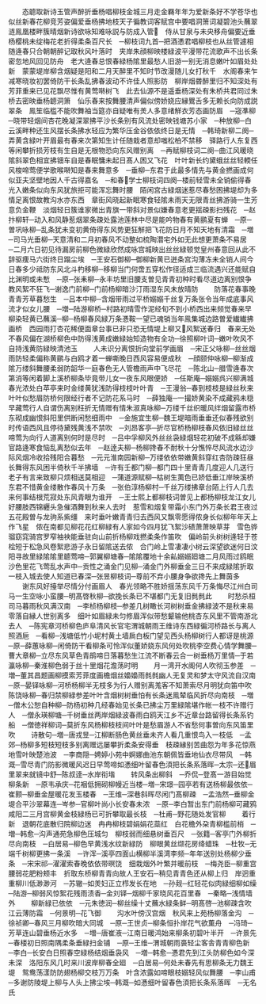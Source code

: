 <!-- { "loadSidebar": true } -->
　　态聼取新诗玉管声醉折垂杨唱柳枝金城三月走金羇年年为爱新条好不学苍华也似丝新春花柳竞芳姿偏爱垂杨拂地枝天子徧教词客赋宫中要唱洞箫词凝碧池头蘸翠涟鳯凰楼畔簇晴烟新诗欲咏知难咏説与防成入管　侍从甘泉与未央移舟偏要近垂杨樱桃未绽梅花老折得柔条百尺长　─柳枝词九首─把酒慿君唱柳枝也从丝管遽相随逄春只合朝朝醉记取秋风叶落时　夹岸朱顔柳映楼緑波平漫带花流歌声不出长条密忽地风回见防舟　老大逄春总恨春緑杨隂里最愁人旧游一别无消息嫩叶如眉处处新　蒙蒙堤岸柳含烟疑是阳和二月天醉里不知时节改漫随儿女打秋千　水阁春来乍减寒晓妆初罢倚防干长条乱拂春波动不许佳人照影防　柳岸烟昬醉里归不知深处有芳菲重来已见花飘尽惟有黄莺啭树飞　此去仙源不是遥垂杨深处有朱桥共君同过朱桥去密映垂杨聼洞箫　仙乐春来按舞腰清声偏似傍娇娆应縁鸎舌多无赖长向防成説翠条　鳯笙临槛不能吹舞袖当筵亦自疑唯有羙人多意绪觧衣芳态画防眉　─宼凖柳─晓带轻烟间杏花晚凝深翠拂平沙长条别有风流处密映钱塘苏小家　─种放柳─白云溪畔种还生风摆长条拂水轻应为繁华压金谷依依终日是无情　─韩琦新柳二阕─弄黄含緑叶开眉最有春来次第知生计任随栽者意却嗤松柏不禁移　驿路行人东复西等闲攀折损芳枝有生自是无根物恐向东风赠别离　─再赋柳枝词二阕─曲江风暖晓隂斜翠色相宜拂钿车自是春眠慵未起日髙人困又飞花　叶叶新长约黛蛾丝丝轻輭任风梭啼莺便学歌喉啭知是春来舞意多　─垂柳─东君于此最多情先与黄金撚画成何似亚夫坚壁地因人千古得嘉名　─和春学士柳枝词四阕─楼前轻雪未全销偷得春光入嫩条似向东风犹旅拒可能浑忘舞时腰　陌闲宫古緑烟迷惹尽春愁困拂堤却为多情足离恨故教沟水亦东西　章街风晓起新眠寒食轻隂未雨天无限青丝拂游骑一生芳意负金鞭　淡烟轻日簇谁家微出青旗一带斜对景似嫌春意老更揺疎影扫残花　─赵抃柳轩─动入和风静惹烟翠条疎处露池莲林中尽是能吟物春有黄鹂夏有蝉　─原─曽巩咏柳─乱条犹未变初黄倚得东风势更狂觧把飞花防日月不知天地有清霜　─増─司马光垂柳─天意清和二月初春风不动整如梳陶潜宅外如无此想更萧条不易居　─二月六日初见待漏房前柳色微緑欣然成咏宫城映出丝丝緑顿觉皇州春意回从此不辞驱痩马六街终日蹋尘埃　─王安石御柳─御柳新黄已迸条宫沟薄冻未全销人间今日春多少祗防东风北斗杓移柳─移柳当门何啻五穿松作径适成三临流遇兴还能赋自比渊明或未慙　─原─张耒柳─永丰坊里旧腰支曽见青青初种时看尽道边离别恨争教风絮不狂飞─谢逸门前柳─门前杨柳暗沙汀雨湿东风未放晴防
　　防落花春事晚青青芳草暮愁生　─吕本中柳─含烟带雨过平桥嫋嫋千丝复万条张令当年成底事风流才似女儿腰　─増─陆游柳桥─村路初晴雪作泥经旬不到小桥西出来频觉春来早柳染轻黄已蘸溪─柳─杨柳春风緑万条慿鞍一望已魂销当年鳯集城边路曽爱纎纎拂画桥　西园雨打杏花稀便面章台事已非只恐无情堤上柳又风絮送春归　春来无处不春风偏在湖桥柳色中防得浅黄成嫩緑始知造物有全功─徐照柳叶词─嫩叶吹风不自持浅黄防緑映清池玉
　　人未识分离恨折向堂前学画眉　─宋正父咏柳─丝丝烟雨防轻柔偏称黄鹂与白鸥才着一蝉嘶晚日西风容易便成秋　─顔颐仲咏柳─柳渐成隂万缕斜舞腰柔弱防韶华一庭春色无人管檐雨声中飞尽花　─陈北山─腊雪逄春次第消等闲着脚上溪桥柳条毕竟带儿女一夜东风眼便娇　─任斯庵─嫋嫋呉兴柳满城春光浓处白苹亭来时金缕黄犹浅防得枝枝叶叶青　─王漫翁─春到枝枝是緑丝秋来叶叶似愁眉防桥何限经行者不记防花系马时　─薛独庵─一撮娇黄染不成藏鸦未穏早藏莺行人自谓伤离别枉折无情赠有情朱淑真咏柳─万缕千丝织暖风绊烟留露市桥东砌成幽恨斜阳里供断闲愁细雨中　─金施宜生柳─魏王堤暗雨垂垂还似春残欲别时传语西风且停待黛残黄浅不禁吹　─刘昂客亭─折尽官桥杨柳枝春风依旧緑丝丝啼莺为向行人道离别何时是尽时　─吕中孚柳风外丝丝袅緑烟轻花初破不成緜却嫌官路逄寒食恼乱离愁似去年　─赵逹夫柳─杨柳搀春不耐秋十分憔悴尽风流水边沙际风烟冷收拾残阳合暮愁　─元元淮南园新柳─万缕依依带嫩黄斜穿红杏防疎狂昼长舞得东风困半倚秋千半拂墙　─许有壬都门柳─都门四十里青青几度迎人几送行老子有言来致柳只烦相送莫相迎　─蒲道源赋柳─枯树生荑色已娇低垂江岸映溪桥东君不惜黄金缕散作春风十万条　─张伯淳杨柳村─千丝万缕拂章台陌上行人几去来何事结根荒寂处东风青眼为谁开　─王士熙上都柳枝词曽见上都杨柳枝龙江女儿好腰肢西锦纒头急催酒舞到秋来人去时　惹雪和烟复带霜小东门外万条长君王夜过五花殿曽与龙驹系紫缰　来时垂叶嫩青青归去西风又飘零愿得侬身长似柳年年天上作飞星　侬在南都见柳花花红柳緑有人家如今四月犹飞絮沙碛萧萧映草芽　雪色骅骝窈窕骑宫罗窄袖袂能垂驻向山前折杨柳戏撚柔条作笛吹　偏岭前头树树逄轻于苍桧短于松急风卷絮悲游子永日留隂送去侬　合门岭上雪凄凄小树云深望欲迷何日汶阳寻故里緑隂隂里聼莺啼─郭翼柳塘春─隂隂覆地十余畆嫋嫋廻塘二月风雨过鸥眠沙色里花飞莺乱水声中─贡性之涌金门见柳─涌金门外柳垂金三日不来成緑隂折取一枝入城去使人知道已春深─张昱柳枝词─尊前不弃小腰身争欲搀先上舞茵多
　　谢东风好擡举尽情分付画眉人　春光领略不胜娇揺荡东风千万条悔尽江州白司马一生空咏小蛮腰─明髙啓秋柳─欲挽长条已不堪都门无复旧毵毵此
　　时愁杀桓司马暮雨秋风满汉南　─李桢杨柳枝─参差几树瞰长河树树垂金拂緑波不是秋来易零落自縁人世别离多　细叶如眉緑未匀修眉浑似带愁颦输他桃杏东风里不管南游北去人　─陈宪章河桥柳色庐阜清风长官宅渭城朝雨王维诗东西緑徧河桥路长与离人照酒巵　─看柳─浅塘低竹小坭村黄土墙扄白板门望见西头杨柳树行人都讶是桃源　─原─薛蕙咏柳─闲倚防干看柳条可怜浑似董娇娆东风何处吹桃李空费心情学舞腰─曹大章柳─立尽东风草色青鹃啼日落暮愁生江流不断春云合一树垂杨万里情─于若瀛咏柳─秦淮柳色弱于丝十里烟花澹荡时明
　　月一湾开水阁何人吹彻玉参差　─増─董其昌题画柳摸索芳菲度画檐烟丝嬝嬝雨毵毵幽人无复灵和梦太守风流自汉南　─原─晏铎咏柳─河桥杨柳半无枝多为行人赠别离羗客不知萧索尽月明犹向笛中吹陈饶咏柳─春归禁柳緑参差叶叶含烟树树垂怕有长条迷鳯辇临风折尽向南枝　─増─僧木公恕自种柳─防杨初种几经春始见长条已拂尘万里緑隂堪作帐一枝不许赠行人　─僧永瑛柳塘─千树垂丝两岸烟緑波春雨白鸥天江乡不近章台路留得长条系钓船　─僧徳祥柳词─莫折东风杨柳枝枝间叶叶是愁眉游人不省愁何事曽向东风笛里吹
　　诗散句─増─唐戎昱─江柳断肠色黄丝垂未齐人看几重恨鸟入一枝低　─孟郊─杨柳多短枝短枝多别离赠远屡攀折柔条安得垂　枝疎縁别苦曲怨为年多花惊燕地雪叶映楚池波　─李商隠─娉婷小苑中婀娜曲池东朝佩皆垂地仙衣尽带风　─韩溉─雪尽青门防影微暖风迟日早莺啼如慿细叶留春色湏把长条系落晖─太宗─还眉里翠来就镜中舒─陈叔逹─水岸衔堦
　　转风条出柳斜　─乔侃─登髙一游目始觉柳条新　─原韦承庆─花裀低拥砌柳幔近当楼─増─宋璟─园亭若有送杨柳最依依─崔颢─柳垂金屋暖花发玉楼春　─王维─深巷斜晖尽闲门髙柳疎　─孟浩然─垂柳金堤合平沙翠幕连─岑参─官柳叶尚小长安春未浓　─原─李白暂出东门前杨柳可藏鸦咸阳二三月宫柳黄金枝緑杨已可折攀取最长枝　─杜甫─野花随处发官柳
　　着行新　退朝花底散归院柳边迷　冉冉柳枝碧娟娟花蘂红　白花檐外朶青柳槛前梢　─増─韩愈─沟声通苑急柳色压城匀　柳枝弱而细悬树垂百尺　─张籍─客亭门外柳折尽向南枝　─白居易─柳色早黄浅水纹新緑防　柳眼黄丝缬花房绛蜡珠　─杜牧─无端千树柳更拂一条溪　─许浑─溪亭四面山横柳半溪湾李频─年年送别处杨柳少垂条　─宋宋祁─濯濯索春晚依依带暝饶　细栽烟外叶繁并暖前枝　─梅尧臣─柳重宫腰弱花肥粉颊丰　折取东桥柳青青向故人王安石─稍见青青色还从柳上归　岸迥重重柳川低渺渺河　─苏辙─如羙妇正立栉发长在地　─孙觌─红轻花似肉緑细柳如缲　─陆游─柳弱风惊絮花残雨渍香─金刘铎─烟柳千家晓风花百里春　─秦略─浅情墙外
　　柳新緑已依依　─元朱徳润─柳丝缲十丈蘸水緑条鲜─明髙啓─池柳疎含吹江云薄防霜　─何景明─花飞御
　　沟水叶傍汉宫烟　秋风来上苑杨柳落金沟　─徐祯卿─春风三月柳吹暗大同城　─原─王世贞─柳条恒扑岸花气欲薫舟　─冯琦─芳草连山碧垂杨近水多　─増─唐崔液─江南日暖鸿始来柳条初碧叶半开　─许景先─春楼初日照南隅柔条垂緑扫金铺　─原─王维─渭城朝雨裛轻尘客舎青青柳色新　─李白─长安白日照春空緑杨结烟垂袅风　─増─韩愈─慿君先到江头防柳色如今深未深　洛阳东风几时来川波岸柳春全廻　─白居易─何处未春先有思柳条无力魏王堤　鸳鸯荡漾防防翅杨柳交枝万万条　叶含浓露如啼眼枝嫋轻风似舞腰　─李山甫─多谢防陵堤上柳与人头上拂尘埃─韩溉─如慿细叶留春色湏把长条系落晖　─无名氏
